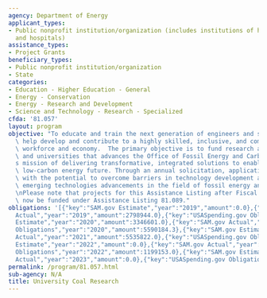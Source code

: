 ```yaml
---
agency: Department of Energy
applicant_types:
- Public nonprofit institution/organization (includes institutions of higher education
  and hospitals)
assistance_types:
- Project Grants
beneficiary_types:
- Public nonprofit institution/organization
- State
categories:
- Education - Higher Education - General
- Energy - Conservation
- Energy - Research and Development
- Science and Technology - Research - Specialized
cfda: '81.057'
layout: program
objective: "To educate and train the next generation of engineers and scientists to\
  \ help develop and contribute to a highly skilled, inclusive, and competitive U.S.\
  \ workforce and economy.  The primary objective is to fund research at U.S. colleges\
  \ and universities that advances the Office of Fossil Energy and Carbon Management\u2019\
  s mission of delivering transformative, integrated solutions to enable a sustainable,\
  \ low-carbon energy future. Through an annual solicitation, applications are sought\
  \ with the potential to overcome barriers in technology development and accelerate\
  \ emerging technologies advancements in the field of fossil energy and carbon management.\n\
  \nPlease note that projects for this Assistance Listing after Fiscal Year 2021 will\
  \ now be funded under Assistance Listing 81.089."
obligations: '[{"key":"SAM.gov Estimate","year":"2019","amount":0.0},{"key":"SAM.gov
  Actual","year":"2019","amount":2798944.0},{"key":"USASpending.gov Obligations","year":"2019","amount":-1138.47},{"key":"SAM.gov
  Estimate","year":"2020","amount":3346601.0},{"key":"SAM.gov Actual","year":"2020","amount":5590184.0},{"key":"USASpending.gov
  Obligations","year":"2020","amount":5590184.3},{"key":"SAM.gov Estimate","year":"2021","amount":2797885.0},{"key":"SAM.gov
  Actual","year":"2021","amount":5535822.0},{"key":"USASpending.gov Obligations","year":"2021","amount":5535821.9},{"key":"SAM.gov
  Estimate","year":"2022","amount":0.0},{"key":"SAM.gov Actual","year":"2022","amount":1199153.0},{"key":"USASpending.gov
  Obligations","year":"2022","amount":1199153.0},{"key":"SAM.gov Estimate","year":"2023","amount":2646815.0},{"key":"SAM.gov
  Actual","year":"2023","amount":0.0},{"key":"USASpending.gov Obligations","year":"2023","amount":2646815.0}]'
permalink: /program/81.057.html
sub-agency: N/A
title: University Coal Research
---
```

